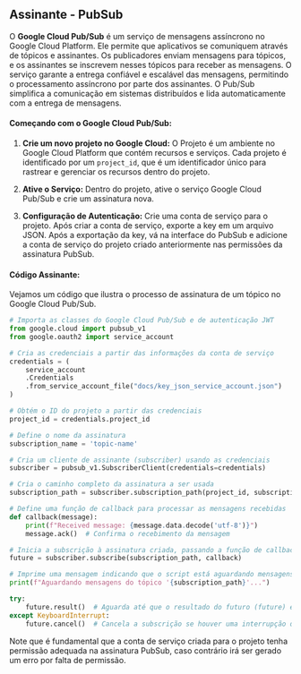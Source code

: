
## Assinante - PubSub 

O **Google Cloud Pub/Sub** é um serviço de mensagens assíncrono no Google Cloud Platform. Ele permite que aplicativos se comuniquem através de tópicos e assinantes. Os publicadores enviam mensagens para tópicos, e os assinantes se inscrevem nesses tópicos para receber as mensagens. O serviço garante a entrega confiável e escalável das mensagens, permitindo o processamento assíncrono por parte dos assinantes. O Pub/Sub simplifica a comunicação em sistemas distribuídos e lida automaticamente com a entrega de mensagens.

#### Começando com o Google Cloud Pub/Sub:

1.  **Crie um novo projeto no Google Cloud:** O Projeto é um ambiente no Google Cloud Platform que contém recursos e serviços. Cada projeto é identificado por um `project_id`, que é um identificador único para rastrear e gerenciar os recursos dentro do projeto.
    
2.  **Ative o Serviço:** Dentro do projeto, ative o serviço Google Cloud Pub/Sub e crie um assinatura nova.
    
3.  **Configuração de Autenticação:** Crie uma conta de serviço para o projeto. Após criar a conta de serviço, exporte a key em um arquivo JSON. Após a exportação da key, vá na interface do PubSub e adicione a conta de serviço do projeto criado anteriormente nas permissões da assinatura PubSub.

#### Código Assinante:

Vejamos um código que ilustra o processo de assinatura de um tópico no Google Cloud Pub/Sub.
```py
# Importa as classes do Google Cloud Pub/Sub e de autenticação JWT
from google.cloud import pubsub_v1
from google.oauth2 import service_account

# Cria as credenciais a partir das informações da conta de serviço
credentials = (
    service_account
    .Credentials
    .from_service_account_file("docs/key_json_service_account.json")
)

# Obtém o ID do projeto a partir das credenciais
project_id = credentials.project_id

# Define o nome da assinatura
subscription_name = 'topic-name'

# Cria um cliente de assinante (subscriber) usando as credenciais
subscriber = pubsub_v1.SubscriberClient(credentials=credentials)

# Cria o caminho completo da assinatura a ser usada
subscription_path = subscriber.subscription_path(project_id, subscription_name)

# Define uma função de callback para processar as mensagens recebidas
def callback(message):
    print(f"Received message: {message.data.decode('utf-8')}")
    message.ack()  # Confirma o recebimento da mensagem

# Inicia a subscrição à assinatura criada, passando a função de callback
future = subscriber.subscribe(subscription_path, callback)

# Imprime uma mensagem indicando que o script está aguardando mensagens
print(f"Aguardando mensagens do tópico '{subscription_path}'...")

try:
    future.result()  # Aguarda até que o resultado do futuro (future) esteja disponível
except KeyboardInterrupt:
    future.cancel()  # Cancela a subscrição se houver uma interrupção de teclado

```

Note que é fundamental que a conta de serviço criada para o projeto tenha permissão adequada na assinatura PubSub, caso contrário irá ser gerado um erro por falta de permissão.
